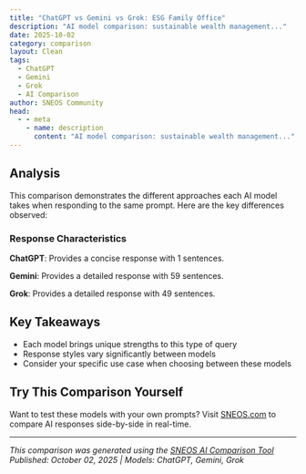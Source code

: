 ```yaml
---
title: "ChatGPT vs Gemini vs Grok: ESG Family Office"
description: "AI model comparison: sustainable wealth management..."
date: 2025-10-02
category: comparison
layout: Clean
tags:
  - ChatGPT
  - Gemini
  - Grok
  - AI Comparison
author: SNEOS Community
head:
  - - meta
    - name: description
      content: "AI model comparison: sustainable wealth management..."
---
```


<ChatComparison
  title="ChatGPT vs Gemini vs Grok: ESG Family Office"
  prompt="sustainable wealth management"
  :responses='{
    "ChatGPT": "Error calling OpenAI API.",
    "Gemini": "Sustainable wealth management is an approach to managing and growing wealth that considers environmental, social, and governance (ESG) factors alongside traditional financial metrics. It aims to generate long-term financial returns while making a positive impact on the world.  It\u0027s a growing field driven by both client demand and a recognition that sustainable practices are increasingly important for long-term economic stability.\n\nHere\u0027s a breakdown of key aspects:\n\n**Core Principles:**\n\n*   **Integration of ESG Factors:** Incorporating environmental (e.g., climate change, resource depletion), social (e.g., human rights, labor standards), and governance (e.g., board diversity, ethical conduct) factors into investment decisions.  This means analyzing how companies perform on these criteria and favoring those with strong ESG profiles.\n*   **Long-Term Perspective:** Focusing on long-term value creation, rather than short-term gains.  This often involves investing in companies and projects that are building a more sustainable future.\n*   **Impact Investing:**  Deliberately investing in companies, organizations, and funds with the intention of generating measurable social and environmental impact alongside financial returns.  This goes beyond simply avoiding harm to actively creating positive change.\n*   **Values Alignment:**  Aligning investment strategies with the client\u0027s personal values and beliefs.  This means understanding what issues are most important to the client and tailoring the portfolio to reflect those priorities.\n*   **Transparency and Reporting:**  Providing clear and transparent reporting on the ESG performance of investments and the impact they are having. This allows clients to track their progress towards their sustainability goals.\n\n**Key Strategies \u0026 Approaches:**\n\n*   **ESG Integration:** Systematically including ESG factors in the investment analysis process alongside traditional financial metrics. This can involve using ESG ratings, conducting proprietary ESG research, and engaging with companies on ESG issues.\n*   **Negative Screening (Exclusionary Screening):**  Excluding investments in companies or industries that are considered harmful or unethical, based on specific criteria (e.g., fossil fuels, tobacco, weapons). This is the most basic form of sustainable investing.\n*   **Positive Screening (Best-in-Class):** Investing in companies that are leaders in their industry in terms of ESG performance.  This involves identifying companies that are outperforming their peers on key sustainability metrics.\n*   **Thematic Investing:** Focusing on investments in specific themes related to sustainability, such as renewable energy, clean technology, sustainable agriculture, or water conservation.\n*   **Impact Investing:**  Investing directly in companies, organizations, and funds that are addressing social or environmental challenges. This can include investments in affordable housing, clean energy projects, or microfinance institutions.\n*   **Shareholder Engagement:**  Using shareholder power to influence companies to improve their ESG performance. This can involve voting on shareholder resolutions, engaging in dialogue with company management, and filing shareholder proposals.\n*   **Philanthropy \u0026 Charitable Giving:** Integrating charitable giving into the overall wealth management plan, directing resources to organizations that are working to address social and environmental issues.\n\n**Benefits of Sustainable Wealth Management:**\n\n*   **Potential for Competitive Financial Returns:**  Growing evidence suggests that sustainable investments can perform as well as or even better than traditional investments over the long term.\n*   **Risk Mitigation:**  ESG factors can help identify and mitigate risks that may not be apparent in traditional financial analysis, such as environmental liabilities, reputational damage, or regulatory risks.\n*   **Positive Social and Environmental Impact:**  Investing in sustainable companies and projects can help to create a more sustainable and equitable world.\n*   **Values Alignment:**  Allows investors to align their investments with their personal values and beliefs.\n*   **Enhanced Brand Reputation:**  For businesses and organizations, adopting sustainable investment practices can enhance their brand reputation and attract socially conscious investors and customers.\n*   **Long-Term Value Creation:**  Focusing on long-term value creation can lead to more stable and sustainable returns over time.\n\n**Challenges of Sustainable Wealth Management:**\n\n*   **Data Availability and Quality:**  ESG data can be inconsistent and difficult to compare across companies and industries.\n*   **Greenwashing:**  Some companies may exaggerate their sustainability efforts to attract investors.\n*   **Lack of Standardized Metrics:**  There is no universally agreed-upon set of metrics for measuring ESG performance, making it difficult to compare investments.\n*   **Perception of Lower Returns:**  Some investors may believe that sustainable investments will generate lower returns than traditional investments, although this is increasingly being disproven.\n*   **Complexity:**  Sustainable investing can be more complex than traditional investing, requiring specialized knowledge and expertise.\n*   **Costs:**  Some sustainable investment products may have higher fees than traditional investment products.\n\n**The Future of Sustainable Wealth Management:**\n\n*   **Growing Demand:**  Demand for sustainable investments is expected to continue to grow as more investors become aware of the importance of ESG factors.\n*   **Increased Regulation:**  Governments and regulators are increasingly focused on promoting sustainable investing and requiring companies to disclose their ESG performance.\n*   **Technological Advancements:**  Technological advancements are making it easier to collect, analyze, and report on ESG data.\n*   **Mainstreaming:**  Sustainable investing is becoming increasingly mainstream as more traditional financial institutions incorporate ESG factors into their investment processes.\n*   **Focus on Impact Measurement:**  There will be an increased focus on measuring the social and environmental impact of investments.\n\n**In conclusion, sustainable wealth management is a holistic approach to managing wealth that considers environmental, social, and governance factors alongside traditional financial metrics. It offers the potential for competitive financial returns, positive social and environmental impact, and alignment with personal values. While there are challenges to overcome, the future of sustainable wealth management is bright, with growing demand, increased regulation, and technological advancements driving its continued growth and mainstream adoption.**\n\nTo find a wealth manager specializing in sustainable investing, you can look for:\n\n*   **Certifications:**  Look for advisors with certifications like Certified Financial Planner (CFP) with a focus on sustainable investing, Chartered SRI Counselor (CSRIC), or similar designations.\n*   **Membership in Industry Organizations:**  Membership in organizations like US SIF: The Forum for Sustainable and Responsible Investment can indicate a commitment to the field.\n*   **Experience and Track Record:**  Ask about their experience in sustainable investing and their track record of delivering both financial returns and positive impact.\n*   **Investment Philosophy:**  Understand their investment philosophy and how they incorporate ESG factors into their investment process.\n*   **Transparency and Reporting:**  Ensure they provide clear and transparent reporting on the ESG performance of your investments.\n*   **Fiduciary Duty:**  Confirm they operate under a fiduciary duty, meaning they are legally obligated to act in your best interests.\n",
    "Grok": "Sustainable wealth management refers to the practice of managing financial resources and investments in a way that not only seeks to generate long-term financial returns but also considers environmental, social, and governance (ESG) factors. The goal is to create lasting value for individuals, businesses, or communities while minimizing negative impacts on the planet and society. It integrates sustainability principles into wealth-building strategies, ensuring that financial growth aligns with ethical and responsible practices.\n\n### Key Principles of Sustainable Wealth Management\n1. **Integration of ESG Factors**:\n   - **Environmental**: Investing in companies or projects that prioritize eco-friendly practices, renewable energy, and carbon footprint reduction.\n   - **Social**: Supporting businesses that promote social equity, diversity, worker rights, and community development.\n   - **Governance**: Focusing on organizations with transparent, ethical leadership and strong corporate governance practices.\n\n2. **Long-Term Perspective**:\n   - Sustainable wealth management emphasizes long-term financial stability over short-term gains. It involves building diversified portfolios that are resilient to market fluctuations and societal changes.\n   - It considers future generations by protecting and growing wealth in a way that does not deplete natural or social resources.\n\n3. **Impact Investing**:\n   - Allocating capital to investments that generate measurable social or environmental benefits alongside financial returns. Examples include green bonds, affordable housing projects, or renewable energy initiatives.\n\n4. **Risk Management**:\n   - Addressing risks related to climate change, regulatory shifts, and social unrest by investing in sustainable and adaptable businesses.\n   - Avoiding industries or companies with harmful practices, such as fossil fuels or exploitative labor, which may face future backlash or obsolescence.\n\n5. **Ethical Alignment**:\n   - Aligning investment choices with personal or organizational values, such as avoiding investments in tobacco, weapons, or companies with poor human rights records.\n\n### Strategies for Sustainable Wealth Management\n1. **Sustainable Investing**:\n   - Invest in funds or companies that follow ESG criteria, such as socially responsible mutual funds or ETFs (Exchange-Traded Funds).\n   - Use screening tools to exclude industries or companies that do not align with sustainability goals.\n\n2. **Diversification**:\n   - Build a diversified portfolio that includes green technologies, sustainable agriculture, and other forward-thinking sectors to mitigate risks while supporting sustainability.\n\n3. **Philanthropy and Legacy Planning**:\n   - Incorporate charitable giving or impact-driven trusts into wealth management plans to support causes like education, healthcare, or environmental conservation.\n   - Create generational wealth plans that prioritize ethical investments for future heirs.\n\n4. **Engagement and Advocacy**:\n   - Actively engage with companies as a shareholder to advocate for sustainable practices through proxy voting or direct dialogue.\n   - Support policies and initiatives that promote sustainability in the financial sector.\n\n5. **Financial Education and Awareness**:\n   - Educate oneself or clients about the importance of sustainable wealth management and the potential risks of ignoring ESG factors.\n   - Stay informed about emerging trends, such as green finance or circular economy models.\n\n### Benefits of Sustainable Wealth Management\n- **Financial Returns**: Studies show that companies with strong ESG performance often outperform their peers over the long term due to better risk management and adaptability.\n- **Risk Mitigation**: Sustainable practices help avoid losses from environmental disasters, regulatory penalties, or reputational damage.\n- **Positive Impact**: Contributes to a better world by addressing issues like climate change, inequality, and resource depletion.\n- **Client and Stakeholder Trust**: Aligning wealth management with ethical values builds trust and loyalty among clients, investors, and communities.\n\n### Challenges in Sustainable Wealth Management\n- **Greenwashing**: Some companies or funds may falsely claim to be sustainable, requiring thorough due diligence to verify claims.\n- **Limited Data**: ESG metrics can be inconsistent or incomplete, making it harder to assess true sustainability.\n- **Short-Term Costs**: Transitioning to sustainable investments may involve higher initial costs or lower short-term returns.\n- **Balancing Priorities**: Striking a balance between financial returns and sustainability goals can be complex.\n\n### Tools and Resources\n- **ESG Ratings and Reports**: Tools like MSCI ESG Ratings, Sustainalytics, or Bloomberg ESG Data help evaluate the sustainability of investments.\n- **Sustainable Financial Advisors**: Work with wealth managers or financial planners who specialize in ESG and impact investing.\n- **Certifications**: Look for certifications like B Corp or adherence to frameworks like the UN Principles for Responsible Investment (PRI).\n- **Impact Measurement**: Use frameworks like the Global Impact Investing Network (GIIN) standards to measure the social and environmental outcomes of investments.\n\n### Conclusion\nSustainable wealth management is about creating and preserving wealth in a way that benefits both current and future generations while respecting the planet and society. By incorporating ESG principles, impact investing, and long-term thinking, individuals and organizations can achieve financial success without compromising ethical values. To get started, consider consulting with a sustainable wealth advisor, researching ESG-focused funds, or setting clear sustainability goals for your portfolio. If you\u0027re looking for specific advice or resources, let me know!"
  }'
  published-date="10:27"
/>

## Analysis

This comparison demonstrates the different approaches each AI model takes when responding to the same prompt. Here are the key differences observed:

### Response Characteristics

**ChatGPT**: Provides a concise response with 1 sentences. 

**Gemini**: Provides a detailed response with 59 sentences. 

**Grok**: Provides a detailed response with 49 sentences. 

## Key Takeaways

- Each model brings unique strengths to this type of query
- Response styles vary significantly between models
- Consider your specific use case when choosing between these models

## Try This Comparison Yourself

Want to test these models with your own prompts? Visit [SNEOS.com](https://sneos.com) to compare AI responses side-by-side in real-time.

---

*This comparison was generated using the [SNEOS AI Comparison Tool](https://sneos.com)*
*Published: October 02, 2025 | Models: ChatGPT, Gemini, Grok*
